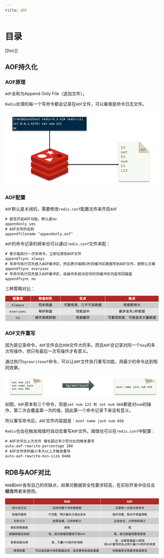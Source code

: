 ```yaml
---
title: AOF
---
```

# 目录

[[toc]]

## AOF持久化

### AOF原理

`AOF`全称为Append Only File（追加文件）。

`Redis`处理的每一个写命令都会记录在`AOF`文件，可以看做是命令日志文件。

![image-20210725151543640](./img/image-20210725151543640.png)



### AOF配置

`AOF`默认是关闭的，需要修改`redis.conf`配置文件来开启`AOF`

```properties
# 是否开启AOF功能，默认是no
appendonly yes
# AOF文件的名称
appendfilename "appendonly.aof"
```



`AOF`的命令记录的频率也可以通过`redis.conf`文件来配：

```properties
# 表示每执行一次写命令，立即记录到AOF文件
appendfsync always 
# 写命令执行完先放入AOF缓冲区，然后表示每隔1秒将缓冲区数据写到AOF文件，是默认方案
appendfsync everysec 
# 写命令执行完先放入AOF缓冲区，由操作系统决定何时将缓冲区内容写回磁盘
appendfsync no
```



三种策略对比：

![image-20210725151654046](./img/image-20210725151654046.png)



### AOF文件重写

因为是记录命令，`AOF`文件会比`RDB`文件大的多。而且`AOF`会记录对同一个`key`的多次写操作，但只有最后一次写操作才有意义。

通过执行`bgrewriteaof`命令，可以让`AOF`文件执行重写功能，用最少的命令达到相同效果。

![image-20210725151729118](./img/image-20210725151729118.png)

如图，`AOF`原本有三个命令，但是`set num 123 和 set num 666`都是对`num`的操作，第二次会覆盖第一次的值，因此第一个命令记录下来没有意义。

所以重写命令后，`AOF`文件内容就是：`mset name jack num 666`



`Redis`也会在触发阈值时自动去重写`AOF`文件。阈值也可以在`redis.conf`中配置：

```properties
# AOF文件比上次文件 增长超过多少百分比则触发重写
auto-aof-rewrite-percentage 100
# AOF文件体积最小多大以上才触发重写 
auto-aof-rewrite-min-size 64mb 
```



## RDB与AOF对比

`RDB`和`AOF`各有自己的优缺点，如果对数据安全性要求较高，在实际开发中往往会**结合**两者来使用。

![image-20210725151940515](./img/image-20210725151940515.png)


